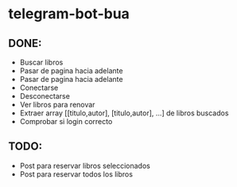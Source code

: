 # telegram-bot-bua

## DONE:

- Buscar libros
- Pasar de pagina hacia adelante
- Pasar de pagina hacia adelante
- Conectarse
- Desconectarse
- Ver libros para renovar
- Extraer array [[titulo,autor], [titulo,autor], …] de libros buscados
- Comprobar si login correcto

## TODO:

- Post para reservar libros seleccionados
- Post para reservar todos los libros

